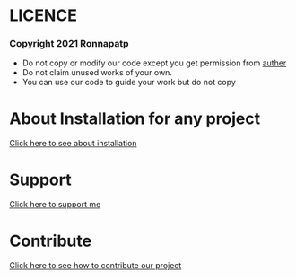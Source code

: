 # LICENCE
### Copyright 2021 Ronnapatp
- Do not copy or modify our code except you get permission from [auther](https://github.com/ronnapatp)
- Do not claim unused works of your own.
- You can use our code to guide your work but do not copy


# About Installation for any project
[Click here to see about installation](https://github.com/ronnapatp/licence/blob/main/Install.md)
# Support
[Click here to support me]()
# Contribute
[Click here to see how to contribute our project]()
